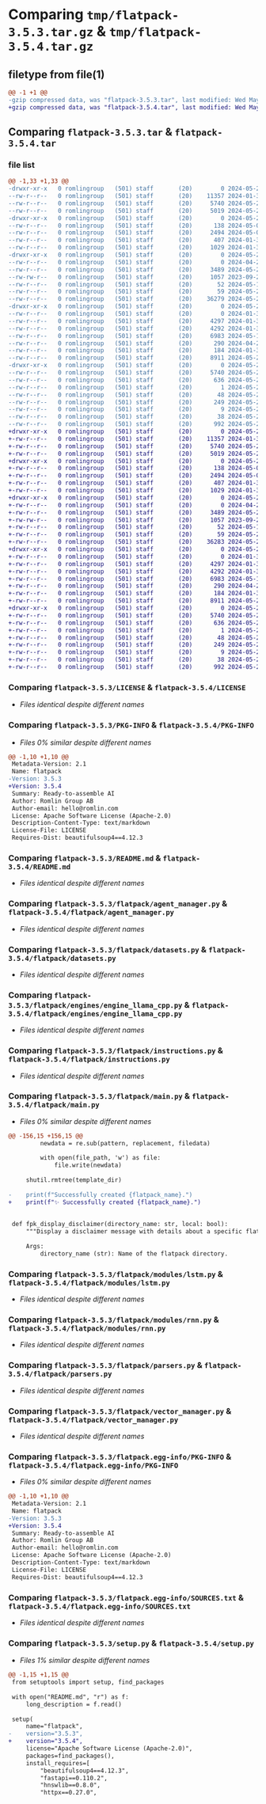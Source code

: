# Comparing `tmp/flatpack-3.5.3.tar.gz` & `tmp/flatpack-3.5.4.tar.gz`

## filetype from file(1)

```diff
@@ -1 +1 @@
-gzip compressed data, was "flatpack-3.5.3.tar", last modified: Wed May 29 14:47:45 2024, max compression
+gzip compressed data, was "flatpack-3.5.4.tar", last modified: Wed May 29 14:51:34 2024, max compression
```

## Comparing `flatpack-3.5.3.tar` & `flatpack-3.5.4.tar`

### file list

```diff
@@ -1,33 +1,33 @@
-drwxr-xr-x   0 romlingroup   (501) staff       (20)        0 2024-05-29 14:47:45.136839 flatpack-3.5.3/
--rw-r--r--   0 romlingroup   (501) staff       (20)    11357 2024-01-31 06:56:56.000000 flatpack-3.5.3/LICENSE
--rw-r--r--   0 romlingroup   (501) staff       (20)     5740 2024-05-29 14:47:45.136573 flatpack-3.5.3/PKG-INFO
--rw-r--r--   0 romlingroup   (501) staff       (20)     5019 2024-05-27 13:05:21.000000 flatpack-3.5.3/README.md
-drwxr-xr-x   0 romlingroup   (501) staff       (20)        0 2024-05-29 14:47:45.133886 flatpack-3.5.3/flatpack/
--rw-r--r--   0 romlingroup   (501) staff       (20)      138 2024-05-02 14:39:05.000000 flatpack-3.5.3/flatpack/__init__.py
--rw-r--r--   0 romlingroup   (501) staff       (20)     2494 2024-05-02 07:38:12.000000 flatpack-3.5.3/flatpack/agent_manager.py
--rw-r--r--   0 romlingroup   (501) staff       (20)      407 2024-01-31 06:56:56.000000 flatpack-3.5.3/flatpack/config.py
--rw-r--r--   0 romlingroup   (501) staff       (20)     1029 2024-01-31 06:56:56.000000 flatpack-3.5.3/flatpack/datasets.py
-drwxr-xr-x   0 romlingroup   (501) staff       (20)        0 2024-05-29 14:47:45.135405 flatpack-3.5.3/flatpack/engines/
--rw-r--r--   0 romlingroup   (501) staff       (20)        0 2024-04-29 23:17:03.000000 flatpack-3.5.3/flatpack/engines/__init__.py
--rw-r--r--   0 romlingroup   (501) staff       (20)     3489 2024-05-26 03:22:42.000000 flatpack-3.5.3/flatpack/engines/engine_llama_cpp.py
--rw-rw-r--   0 romlingroup   (501) staff       (20)     1057 2023-09-28 21:46:27.000000 flatpack-3.5.3/flatpack/instructions.py
--rw-r--r--   0 romlingroup   (501) staff       (20)       52 2024-05-18 04:12:26.000000 flatpack-3.5.3/flatpack/load_engines.py
--rw-r--r--   0 romlingroup   (501) staff       (20)       59 2024-05-25 14:16:18.000000 flatpack-3.5.3/flatpack/load_modules.py
--rw-r--r--   0 romlingroup   (501) staff       (20)    36279 2024-05-29 14:47:31.000000 flatpack-3.5.3/flatpack/main.py
-drwxr-xr-x   0 romlingroup   (501) staff       (20)        0 2024-05-29 14:47:45.135953 flatpack-3.5.3/flatpack/modules/
--rw-r--r--   0 romlingroup   (501) staff       (20)        0 2024-01-31 06:56:56.000000 flatpack-3.5.3/flatpack/modules/__init__.py
--rw-r--r--   0 romlingroup   (501) staff       (20)     4297 2024-01-31 06:56:56.000000 flatpack-3.5.3/flatpack/modules/lstm.py
--rw-r--r--   0 romlingroup   (501) staff       (20)     4292 2024-01-31 06:56:56.000000 flatpack-3.5.3/flatpack/modules/rnn.py
--rw-r--r--   0 romlingroup   (501) staff       (20)     6983 2024-05-14 17:52:21.000000 flatpack-3.5.3/flatpack/parsers.py
--rw-r--r--   0 romlingroup   (501) staff       (20)      290 2024-04-27 11:31:48.000000 flatpack-3.5.3/flatpack/session_manager.py
--rw-r--r--   0 romlingroup   (501) staff       (20)      184 2024-01-31 06:56:56.000000 flatpack-3.5.3/flatpack/utils.py
--rw-r--r--   0 romlingroup   (501) staff       (20)     8911 2024-05-26 02:17:11.000000 flatpack-3.5.3/flatpack/vector_manager.py
-drwxr-xr-x   0 romlingroup   (501) staff       (20)        0 2024-05-29 14:47:45.136226 flatpack-3.5.3/flatpack.egg-info/
--rw-r--r--   0 romlingroup   (501) staff       (20)     5740 2024-05-29 14:47:45.000000 flatpack-3.5.3/flatpack.egg-info/PKG-INFO
--rw-r--r--   0 romlingroup   (501) staff       (20)      636 2024-05-29 14:47:45.000000 flatpack-3.5.3/flatpack.egg-info/SOURCES.txt
--rw-r--r--   0 romlingroup   (501) staff       (20)        1 2024-05-29 14:47:45.000000 flatpack-3.5.3/flatpack.egg-info/dependency_links.txt
--rw-r--r--   0 romlingroup   (501) staff       (20)       48 2024-05-29 14:47:45.000000 flatpack-3.5.3/flatpack.egg-info/entry_points.txt
--rw-r--r--   0 romlingroup   (501) staff       (20)      249 2024-05-29 14:47:45.000000 flatpack-3.5.3/flatpack.egg-info/requires.txt
--rw-r--r--   0 romlingroup   (501) staff       (20)        9 2024-05-29 14:47:45.000000 flatpack-3.5.3/flatpack.egg-info/top_level.txt
--rw-r--r--   0 romlingroup   (501) staff       (20)       38 2024-05-29 14:47:45.136900 flatpack-3.5.3/setup.cfg
--rw-r--r--   0 romlingroup   (501) staff       (20)      992 2024-05-29 14:45:20.000000 flatpack-3.5.3/setup.py
+drwxr-xr-x   0 romlingroup   (501) staff       (20)        0 2024-05-29 14:51:34.534466 flatpack-3.5.4/
+-rw-r--r--   0 romlingroup   (501) staff       (20)    11357 2024-01-31 06:56:56.000000 flatpack-3.5.4/LICENSE
+-rw-r--r--   0 romlingroup   (501) staff       (20)     5740 2024-05-29 14:51:34.534162 flatpack-3.5.4/PKG-INFO
+-rw-r--r--   0 romlingroup   (501) staff       (20)     5019 2024-05-27 13:05:21.000000 flatpack-3.5.4/README.md
+drwxr-xr-x   0 romlingroup   (501) staff       (20)        0 2024-05-29 14:51:34.531355 flatpack-3.5.4/flatpack/
+-rw-r--r--   0 romlingroup   (501) staff       (20)      138 2024-05-02 14:39:05.000000 flatpack-3.5.4/flatpack/__init__.py
+-rw-r--r--   0 romlingroup   (501) staff       (20)     2494 2024-05-02 07:38:12.000000 flatpack-3.5.4/flatpack/agent_manager.py
+-rw-r--r--   0 romlingroup   (501) staff       (20)      407 2024-01-31 06:56:56.000000 flatpack-3.5.4/flatpack/config.py
+-rw-r--r--   0 romlingroup   (501) staff       (20)     1029 2024-01-31 06:56:56.000000 flatpack-3.5.4/flatpack/datasets.py
+drwxr-xr-x   0 romlingroup   (501) staff       (20)        0 2024-05-29 14:51:34.533025 flatpack-3.5.4/flatpack/engines/
+-rw-r--r--   0 romlingroup   (501) staff       (20)        0 2024-04-29 23:17:03.000000 flatpack-3.5.4/flatpack/engines/__init__.py
+-rw-r--r--   0 romlingroup   (501) staff       (20)     3489 2024-05-26 03:22:42.000000 flatpack-3.5.4/flatpack/engines/engine_llama_cpp.py
+-rw-rw-r--   0 romlingroup   (501) staff       (20)     1057 2023-09-28 21:46:27.000000 flatpack-3.5.4/flatpack/instructions.py
+-rw-r--r--   0 romlingroup   (501) staff       (20)       52 2024-05-18 04:12:26.000000 flatpack-3.5.4/flatpack/load_engines.py
+-rw-r--r--   0 romlingroup   (501) staff       (20)       59 2024-05-25 14:16:18.000000 flatpack-3.5.4/flatpack/load_modules.py
+-rw-r--r--   0 romlingroup   (501) staff       (20)    36283 2024-05-29 14:51:18.000000 flatpack-3.5.4/flatpack/main.py
+drwxr-xr-x   0 romlingroup   (501) staff       (20)        0 2024-05-29 14:51:34.533526 flatpack-3.5.4/flatpack/modules/
+-rw-r--r--   0 romlingroup   (501) staff       (20)        0 2024-01-31 06:56:56.000000 flatpack-3.5.4/flatpack/modules/__init__.py
+-rw-r--r--   0 romlingroup   (501) staff       (20)     4297 2024-01-31 06:56:56.000000 flatpack-3.5.4/flatpack/modules/lstm.py
+-rw-r--r--   0 romlingroup   (501) staff       (20)     4292 2024-01-31 06:56:56.000000 flatpack-3.5.4/flatpack/modules/rnn.py
+-rw-r--r--   0 romlingroup   (501) staff       (20)     6983 2024-05-14 17:52:21.000000 flatpack-3.5.4/flatpack/parsers.py
+-rw-r--r--   0 romlingroup   (501) staff       (20)      290 2024-04-27 11:31:48.000000 flatpack-3.5.4/flatpack/session_manager.py
+-rw-r--r--   0 romlingroup   (501) staff       (20)      184 2024-01-31 06:56:56.000000 flatpack-3.5.4/flatpack/utils.py
+-rw-r--r--   0 romlingroup   (501) staff       (20)     8911 2024-05-26 02:17:11.000000 flatpack-3.5.4/flatpack/vector_manager.py
+drwxr-xr-x   0 romlingroup   (501) staff       (20)        0 2024-05-29 14:51:34.533810 flatpack-3.5.4/flatpack.egg-info/
+-rw-r--r--   0 romlingroup   (501) staff       (20)     5740 2024-05-29 14:51:34.000000 flatpack-3.5.4/flatpack.egg-info/PKG-INFO
+-rw-r--r--   0 romlingroup   (501) staff       (20)      636 2024-05-29 14:51:34.000000 flatpack-3.5.4/flatpack.egg-info/SOURCES.txt
+-rw-r--r--   0 romlingroup   (501) staff       (20)        1 2024-05-29 14:51:34.000000 flatpack-3.5.4/flatpack.egg-info/dependency_links.txt
+-rw-r--r--   0 romlingroup   (501) staff       (20)       48 2024-05-29 14:51:34.000000 flatpack-3.5.4/flatpack.egg-info/entry_points.txt
+-rw-r--r--   0 romlingroup   (501) staff       (20)      249 2024-05-29 14:51:34.000000 flatpack-3.5.4/flatpack.egg-info/requires.txt
+-rw-r--r--   0 romlingroup   (501) staff       (20)        9 2024-05-29 14:51:34.000000 flatpack-3.5.4/flatpack.egg-info/top_level.txt
+-rw-r--r--   0 romlingroup   (501) staff       (20)       38 2024-05-29 14:51:34.534527 flatpack-3.5.4/setup.cfg
+-rw-r--r--   0 romlingroup   (501) staff       (20)      992 2024-05-29 14:51:23.000000 flatpack-3.5.4/setup.py
```

### Comparing `flatpack-3.5.3/LICENSE` & `flatpack-3.5.4/LICENSE`

 * *Files identical despite different names*

### Comparing `flatpack-3.5.3/PKG-INFO` & `flatpack-3.5.4/PKG-INFO`

 * *Files 0% similar despite different names*

```diff
@@ -1,10 +1,10 @@
 Metadata-Version: 2.1
 Name: flatpack
-Version: 3.5.3
+Version: 3.5.4
 Summary: Ready-to-assemble AI
 Author: Romlin Group AB
 Author-email: hello@romlin.com
 License: Apache Software License (Apache-2.0)
 Description-Content-Type: text/markdown
 License-File: LICENSE
 Requires-Dist: beautifulsoup4==4.12.3
```

### Comparing `flatpack-3.5.3/README.md` & `flatpack-3.5.4/README.md`

 * *Files identical despite different names*

### Comparing `flatpack-3.5.3/flatpack/agent_manager.py` & `flatpack-3.5.4/flatpack/agent_manager.py`

 * *Files identical despite different names*

### Comparing `flatpack-3.5.3/flatpack/datasets.py` & `flatpack-3.5.4/flatpack/datasets.py`

 * *Files identical despite different names*

### Comparing `flatpack-3.5.3/flatpack/engines/engine_llama_cpp.py` & `flatpack-3.5.4/flatpack/engines/engine_llama_cpp.py`

 * *Files identical despite different names*

### Comparing `flatpack-3.5.3/flatpack/instructions.py` & `flatpack-3.5.4/flatpack/instructions.py`

 * *Files identical despite different names*

### Comparing `flatpack-3.5.3/flatpack/main.py` & `flatpack-3.5.4/flatpack/main.py`

 * *Files 0% similar despite different names*

```diff
@@ -156,15 +156,15 @@
         newdata = re.sub(pattern, replacement, filedata)
 
         with open(file_path, 'w') as file:
             file.write(newdata)
 
     shutil.rmtree(template_dir)
 
-    print(f"Successfully created {flatpack_name}.")
+    print(f"✨ Successfully created {flatpack_name}.")
 
 
 def fpk_display_disclaimer(directory_name: str, local: bool):
     """Display a disclaimer message with details about a specific flatpack.
 
     Args:
         directory_name (str): Name of the flatpack directory.
```

### Comparing `flatpack-3.5.3/flatpack/modules/lstm.py` & `flatpack-3.5.4/flatpack/modules/lstm.py`

 * *Files identical despite different names*

### Comparing `flatpack-3.5.3/flatpack/modules/rnn.py` & `flatpack-3.5.4/flatpack/modules/rnn.py`

 * *Files identical despite different names*

### Comparing `flatpack-3.5.3/flatpack/parsers.py` & `flatpack-3.5.4/flatpack/parsers.py`

 * *Files identical despite different names*

### Comparing `flatpack-3.5.3/flatpack/vector_manager.py` & `flatpack-3.5.4/flatpack/vector_manager.py`

 * *Files identical despite different names*

### Comparing `flatpack-3.5.3/flatpack.egg-info/PKG-INFO` & `flatpack-3.5.4/flatpack.egg-info/PKG-INFO`

 * *Files 0% similar despite different names*

```diff
@@ -1,10 +1,10 @@
 Metadata-Version: 2.1
 Name: flatpack
-Version: 3.5.3
+Version: 3.5.4
 Summary: Ready-to-assemble AI
 Author: Romlin Group AB
 Author-email: hello@romlin.com
 License: Apache Software License (Apache-2.0)
 Description-Content-Type: text/markdown
 License-File: LICENSE
 Requires-Dist: beautifulsoup4==4.12.3
```

### Comparing `flatpack-3.5.3/flatpack.egg-info/SOURCES.txt` & `flatpack-3.5.4/flatpack.egg-info/SOURCES.txt`

 * *Files identical despite different names*

### Comparing `flatpack-3.5.3/setup.py` & `flatpack-3.5.4/setup.py`

 * *Files 1% similar despite different names*

```diff
@@ -1,15 +1,15 @@
 from setuptools import setup, find_packages
 
 with open("README.md", "r") as f:
     long_description = f.read()
 
 setup(
     name="flatpack",
-    version="3.5.3",
+    version="3.5.4",
     license="Apache Software License (Apache-2.0)",
     packages=find_packages(),
     install_requires=[
         "beautifulsoup4==4.12.3",
         "fastapi==0.110.2",
         "hnswlib==0.8.0",
         "httpx==0.27.0",
```

